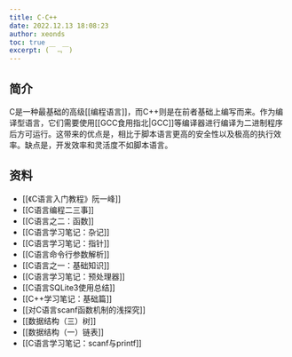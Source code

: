 ```yaml
---
title: C·C++
date: 2022.12.13 18:08:23
author: xeonds
toc: true
excerpt: (￣﹃￣)
---
```


## 简介

C是一种最基础的高级[[编程语言]]，而C++则是在前者基础上编写而来。作为编译型语言，它们需要使用[[GCC食用指北|GCC]]等编译器进行编译为二进制程序后方可运行。这带来的优点是，相比于脚本语言更高的安全性以及极高的执行效率。缺点是，开发效率和灵活度不如脚本语言。

## 资料
- [[《C语言入门教程》阮一峰]]
- [[C语言编程二三事]]
- [[C语言之二：函数]]
- [[C语言学习笔记：杂记]]
- [[C语言学习笔记：指针]]
- [[C语言命令行参数解析]]
- [[C语言之一：基础知识]]
- [[C语言学习笔记：预处理器]]
- [[C语言SQLite3使用总结]]
- [[C++学习笔记：基础篇]]
- [[对C语言scanf函数机制的浅探究]]
- [[数据结构（三）树]]
- [[数据结构（一）链表]]
- [[C语言学习笔记：scanf与printf]]
